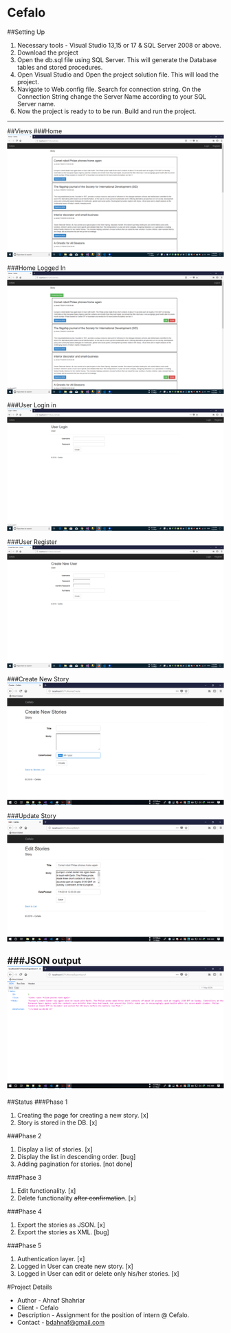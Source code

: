 # Cefalo

##Setting Up
1. Necessary tools - Visual Studio 13,15 or 17 & SQL Server 2008 or above.
2. Download the project
3. Open the db.sql file using SQL Server. This will generate the Database tables and stored procedures.
4. Open Visual Studio and Open the project solution file. This will load the project.
5. Navigate to Web.config file. Search for connection string. On the Connection String change the Server Name according to your SQL Server name.
5. Now the project is ready to to be run. Build and run the project.
-----------------------
##Views
###Home
![Cefalo](Screenshots/Home.PNG)

###Home Logged In
![Cefalo](Screenshots/HomeLoggedIn.PNG)

###User Login in
![Cefalo](Screenshots/UserLogin.PNG)

###User Register
![Cefalo](Screenshots/UserRegister.PNG)

###Create New Story
![Cefalo](Screenshots/Create.PNG)

###Update Story
![Cefalo](Screenshots/Edit.PNG)

###JSON output
![Cefalo](Screenshots/JSON.PNG)
-----------------------
##Status
###Phase 1
1. Creating the page for creating a new story. [x]
2. Story is stored in the DB. [x]

###Phase 2
1. Display a list of stories. [x]
2. Display the list in descending order. [bug]
3. Adding pagination for stories. [not done]

###Phase 3
1. Edit functionality. [x]
2. Delete functionality ~~after confirmation~~. [x]

###Phase 4
1. Export the stories as JSON. [x]
2. Export the stories as XML. [bug]

###Phase 5
1. Authentication layer. [x]
2. Logged in User can create new story. [x]
3. Logged in User can edit or delete only his/her stories. [x]

#Project Details
* Author - Ahnaf Shahriar
* Client - Cefalo
* Description - Assignment for the position of intern @ Cefalo.
* Contact - bdahnaf@gmail.com
